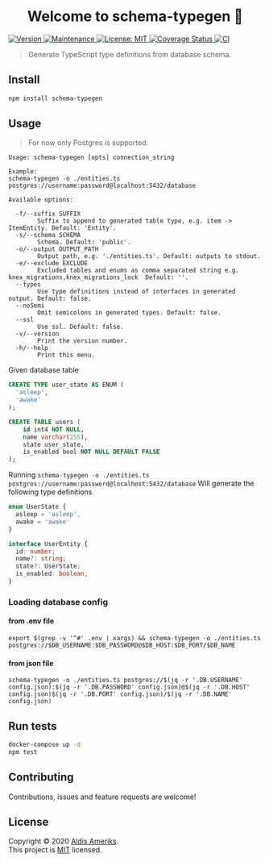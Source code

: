 <h1 align="center">Welcome to schema-typegen 👋</h1>
<p>
    <a href="https://www.npmjs.com/package/schema-typegen" target="_blank">
        <img alt="Version" src="https://img.shields.io/npm/v/schema-typegen.svg">
    </a>
    <a href="https://github.com/aldis-ameriks/schema-typegen/graphs/commit-activity" target="_blank">
        <img alt="Maintenance" src="https://img.shields.io/badge/Maintained%3F-yes-green.svg" />
    </a>
    <a href="https://github.com/aldis-ameriks/schema-typegen/blob/master/LICENSE" target="_blank">
        <img alt="License: MIT" src="https://img.shields.io/github/license/aldis-ameriks/schema-typegen" />
    </a>
    <a href='https://coveralls.io/github/aldis-ameriks/schema-typegen?branch=master'>
        <img src='https://coveralls.io/repos/github/aldis-ameriks/schema-typegen/badge.svg?branch=master' alt='Coverage Status' />
    </a>
    <a href="https://github.com/aldis-ameriks/schema-typegen/workflows/CI/badge.svg" target="_blank">
        <img alt="CI" src="https://github.com/aldis-ameriks/schema-typegen/workflows/CI/badge.svg" />
    </a>
</p>

> Generate TypeScript type definitions from database schema.

## Install

```sh
npm install schema-typegen
```

## Usage
> For now only Postgres is supported.

```
Usage: schema-typegen [opts] connection_string

Example:
schema-typegen -o ./entities.ts postgres://username:password@localhost:5432/database

Available options:

  -f/--suffix SUFFIX
        Suffix to append to generated table type, e.g. item -> ItemEntity. Default: 'Entity'.
  -s/--schema SCHEMA
        Schema. Default: 'public'.
  -o/--output OUTPUT_PATH
        Output path, e.g. './entities.ts'. Default: outputs to stdout.
  -e/--exclude EXCLUDE
        Excluded tables and enums as comma separated string e.g. knex_migrations,knex_migrations_lock  Default: ''.
  --types
        Use type definitions instead of interfaces in generated output. Default: false.
  --noSemi
        Omit semicolons in generated types. Default: false.
  --ssl
        Use ssl. Default: false.
  -v/--version
        Print the version number.
  -h/--help
        Print this menu.

```

Given database table
```sql
CREATE TYPE user_state AS ENUM (
  'asleep',
  'awake'
);

CREATE TABLE users (
    id int4 NOT NULL,
    name varchar(255),
    state user_state,
    is_enabled bool NOT NULL DEFAULT FALSE
);
```

Running `schema-typegen -o ./entities.ts postgres://username:password@localhost:5432/database`
Will generate the following type definitions
```ts
enum UserState {
  asleep = 'asleep',
  awake = 'awake'
}

interface UserEntity {
  id: number;
  name?: string;
  state?: UserState;
  is_enabled: boolean;
}
```

### Loading database config

#### from .env file
```
export $(grep -v '^#' .env | xargs) && schema-typegen -o ./entities.ts postgres://$DB_USERNAME:$DB_PASSWORD@$DB_HOST:$DB_PORT/$DB_NAME
```

#### from json file
```
schema-typegen -o ./entities.ts postgres://$(jq -r '.DB.USERNAME' config.json):$(jq -r '.DB.PASSWORD' config.json)@$(jq -r '.DB.HOST' config.json)$(jq -r '.DB.PORT' config.json)/$(jq -r '.DB.NAME' config.json)
```


## Run tests

```sh
docker-compose up -d
npm test
```

## Contributing

Contributions, issues and feature requests are welcome!

## License

Copyright © 2020 [Aldis Ameriks](https://github.com/aldis-ameriks).<br />
This project is [MIT](https://github.com/aldis-ameriks/schema-typegen/blob/master/LICENSE) licensed.

